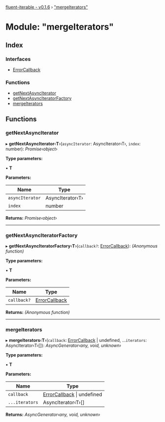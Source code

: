 [fluent-iterable - v0.1.6](../README.md) › ["mergeIterators"](_mergeiterators_.md)

# Module: "mergeIterators"

## Index

### Interfaces

* [ErrorCallback](../interfaces/_mergeiterators_.errorcallback.md)

### Functions

* [getNextAsyncIterator](_mergeiterators_.md#getnextasynciterator)
* [getNextAsyncIteratorFactory](_mergeiterators_.md#getnextasynciteratorfactory)
* [mergeIterators](_mergeiterators_.md#mergeiterators)

## Functions

###  getNextAsyncIterator

▸ **getNextAsyncIterator**‹**T**›(`asyncIterator`: AsyncIterator‹T›, `index`: number): *Promise‹object›*

**Type parameters:**

▪ **T**

**Parameters:**

Name | Type |
------ | ------ |
`asyncIterator` | AsyncIterator‹T› |
`index` | number |

**Returns:** *Promise‹object›*

___

###  getNextAsyncIteratorFactory

▸ **getNextAsyncIteratorFactory**‹**T**›(`callback?`: [ErrorCallback](../interfaces/_mergeiterators_.errorcallback.md)): *(Anonymous function)*

**Type parameters:**

▪ **T**

**Parameters:**

Name | Type |
------ | ------ |
`callback?` | [ErrorCallback](../interfaces/_mergeiterators_.errorcallback.md) |

**Returns:** *(Anonymous function)*

___

###  mergeIterators

▸ **mergeIterators**‹**T**›(`callback`: [ErrorCallback](../interfaces/_mergeiterators_.errorcallback.md) | undefined, ...`iterators`: AsyncIterator‹T›[]): *AsyncGenerator‹any, void, unknown›*

**Type parameters:**

▪ **T**

**Parameters:**

Name | Type |
------ | ------ |
`callback` | [ErrorCallback](../interfaces/_mergeiterators_.errorcallback.md) &#124; undefined |
`...iterators` | AsyncIterator‹T›[] |

**Returns:** *AsyncGenerator‹any, void, unknown›*
